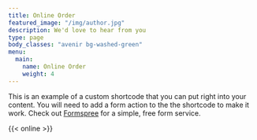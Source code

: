 ```yaml
---
title: Online Order
featured_image: "/img/author.jpg"
description: We'd love to hear from you
type: page
body_classes: "avenir bg-washed-green"
menu: 
  main:
    name: Online Order
    weight: 4
---
```


This is an example of a custom shortcode that you can put right into your content. You will need to add a form action to the the shortcode to make it work. Check out [Formspree](https://formspree.io/) for a simple, free form service. 

{{< online >}}